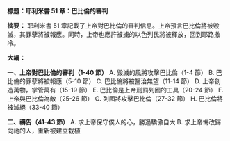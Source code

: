 **標題：耶利米書 51 章：巴比倫的審判**

**摘要：**
耶利米書 51 章記載了上帝對巴比倫的審判信息。上帝預言巴比倫將被毀滅，其罪孽將被報應。同時，上帝也應許被擄的以色列民將被釋放，回到耶路撒冷。

**大綱：**

**一、上帝對巴比倫的審判（1-40 節）**
    A. 毀滅的風將攻擊巴比倫（1-4 節）
    B. 巴比倫的罪孽將被報應（5-10 節）
    C. 巴比倫將被醫治無望（11-14 節）
    D. 上帝創造萬物，掌管萬有（15-19 節）
    E. 巴比倫是上帝刑罰列國的工具（20-24 節）
    F. 上帝與巴比倫為敵（25-26 節）
    G. 列國將攻擊巴比倫（27-32 節）
    H. 巴比倫將被滅絕（33-40 節）

**二、禱告（41-43 節）**
    A. 求上帝保守僕人的心，勝過驕傲自大
    B. 求上帝悔改歸向祂的人，重新被建立栽植